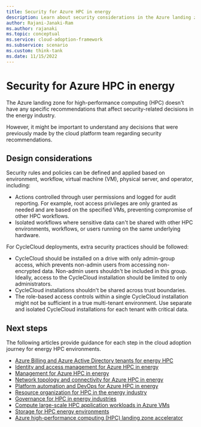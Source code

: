```yaml
---
title: Security for Azure HPC in energy
description: Learn about security considerations in the Azure landing zone for high-performance computing (HPC) in the energy sector.
author: Rajani-Janaki-Ram
ms.author: rajanaki
ms.topic: conceptual
ms.service: cloud-adoption-framework
ms.subservice: scenario
ms.custom: think-tank
ms.date: 11/15/2022
---
```


# Security for Azure HPC in energy

The Azure landing zone for high-performance computing (HPC) doesn't have any specific recommendations that affect security-related decisions in the energy industry.

However, it might be important to understand any decisions that were previously made by the cloud platform team regarding security recommendations.

## Design considerations

Security rules and policies can be defined and applied based on environment, workflow, virtual machine (VM), physical server, and operator, including:
- Actions controlled through user permissions and logged for audit reporting. For example, root access privileges are only granted as needed and are based on the specified VMs, preventing compromise of other HPC workflows.
- Isolated workflows where sensitive data can't be shared with other HPC environments, workflows, or users running on the same underlying hardware.

For CycleCloud deployments, extra security practices should be followed:
- CycleCloud should be installed on a drive with only admin-group access, which prevents non-admin users from accessing non-encrypted data. Non-admin users shouldn't be included in this group. Ideally, access to the CycleCloud installation should be limited to only administrators.
- CycleCloud installations shouldn't be shared across trust boundaries.
- The role-based access controls within a single CycleCloud installation might not be sufficient in a true multi-tenant environment. Use separate and isolated CycleCloud installations for each tenant with critical data.

## Next steps

The following articles provide guidance for each step in the cloud adoption journey for energy HPC environments.

- [Azure Billing and Azure Active Directory tenants for energy HPC](./azure-billing-active-directory-tenant.md)
- [Identity and access management for Azure HPC in energy](./identity-access-management.md)
- [Management for Azure HPC in energy](./management.md)
- [Network topology and connectivity for Azure HPC in energy](./network-topology-connectivity.md)
- [Platform automation and DevOps for Azure HPC in energy](./platform-automation-devops.md)
- [Resource organization for HPC in the energy industry](./resource-organization.md)
- [Governance for HPC in energy industries](./security-governance-compliance.md)
- [Compute large-scale HPC application workloads in Azure VMs](./compute.md)
- [Storage for HPC energy environments](./storage.md)
- [Azure high-performance computing (HPC) landing zone accelerator](../azure-hpc-landing-zone-accelerator.md)